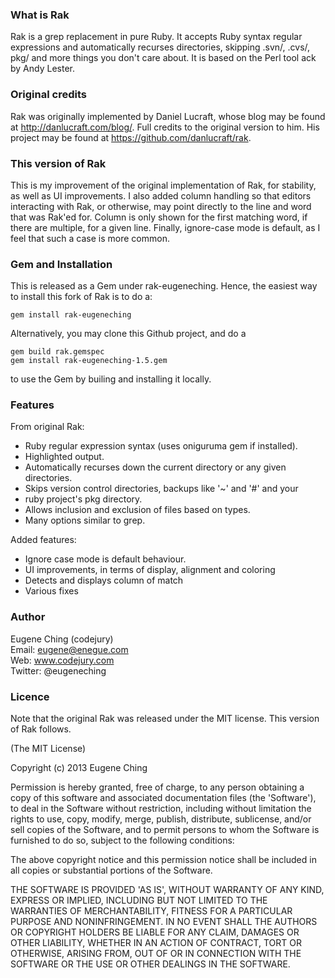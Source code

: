 ### What is Rak

Rak is a grep replacement in pure Ruby. It accepts Ruby syntax regular 
expressions and automatically recurses directories, skipping .svn/, .cvs/, 
pkg/ and more things you don't care about. It is based on the Perl tool 
ack by Andy Lester.

### Original credits

Rak was originally implemented by Daniel Lucraft, whose blog may be found
at http://danlucraft.com/blog/. Full credits to the original version to
him. His project may be found at https://github.com/danlucraft/rak.

### This version of Rak

This is my improvement of the original implementation of Rak, for
stability, as well as UI improvements. I also added column handling so
that editors interacting with Rak, or otherwise, may point directly to
the line and word that was Rak'ed for. Column is only shown for the first
matching word, if there are multiple, for a given line. Finally, 
ignore-case mode is default, as I feel that such a case is more common.

### Gem and Installation

This is released as a Gem under rak-eugeneching. Hence, the easiest
way to install this fork of Rak is to do a:

    gem install rak-eugeneching

Alternatively, you may clone this Github project, and do a

    gem build rak.gemspec
    gem install rak-eugeneching-1.5.gem

to use the Gem by builing and installing it locally.

### Features
  
From original Rak:
  * Ruby regular expression syntax (uses oniguruma gem if installed).
  * Highlighted output.
  * Automatically recurses down the current directory or any given
    directories.
  * Skips version control directories, backups like '~' and '#' and your
  * ruby project's pkg directory.
  * Allows inclusion and exclusion of files based on types.
  * Many options similar to grep.

Added features:
  * Ignore case mode is default behaviour.
  * UI improvements, in terms of display, alignment and coloring
  * Detects and displays column of match
  * Various fixes

### Author

Eugene Ching (codejury)  
Email:   eugene@enegue.com  
Web:     www.codejury.com  
Twitter: @eugeneching  

### Licence

Note that the original Rak was released under the MIT license. This
version of Rak follows.

(The MIT License)

Copyright (c) 2013 Eugene Ching

Permission is hereby granted, free of charge, to any person obtaining
a copy of this software and associated documentation files (the
'Software'), to deal in the Software without restriction, including
without limitation the rights to use, copy, modify, merge, publish,
distribute, sublicense, and/or sell copies of the Software, and to
permit persons to whom the Software is furnished to do so, subject to
the following conditions:

The above copyright notice and this permission notice shall be
included in all copies or substantial portions of the Software.

THE SOFTWARE IS PROVIDED 'AS IS', WITHOUT WARRANTY OF ANY KIND,
EXPRESS OR IMPLIED, INCLUDING BUT NOT LIMITED TO THE WARRANTIES OF
MERCHANTABILITY, FITNESS FOR A PARTICULAR PURPOSE AND NONINFRINGEMENT.
IN NO EVENT SHALL THE AUTHORS OR COPYRIGHT HOLDERS BE LIABLE FOR ANY
CLAIM, DAMAGES OR OTHER LIABILITY, WHETHER IN AN ACTION OF CONTRACT,
TORT OR OTHERWISE, ARISING FROM, OUT OF OR IN CONNECTION WITH THE
SOFTWARE OR THE USE OR OTHER DEALINGS IN THE SOFTWARE.



